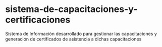 # sistema-de-capacitaciones-y-certificaciones
Sistema de Información desarrollado para gestionar las capacitaciones y generación de certificados de asistencia a dichas capacitaciones
